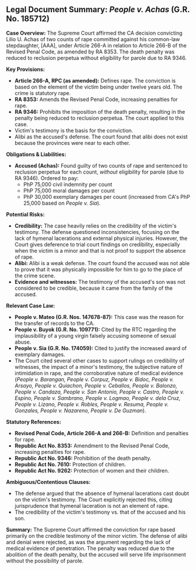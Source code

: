 ## Legal Document Summary: *People v. Achas* (G.R. No. 185712)

**Case Overview:** The Supreme Court affirmed the CA decision convicting Lilio U. Achas of two counts of rape committed against his common-law stepdaughter, [AAA], under Article 266-A in relation to Article 266-B of the Revised Penal Code, as amended by RA 8353. The death penalty was reduced to reclusion perpetua without eligibility for parole due to RA 9346.

**Key Provisions:**

*   **Article 266-A, RPC (as amended):** Defines rape. The conviction is based on the element of the victim being under twelve years old. The crime is statutory rape.
*   **RA 8353:** Amends the Revised Penal Code, increasing penalties for rape.
*   **RA 9346:** Prohibits the imposition of the death penalty, resulting in the penalty being reduced to reclusion perpetua. The court applied to this case.
*    Victim's testimony is the basis for the conviction.
*   Alibi as the accused's defense. The court found that alibi does not exist because the provinces were near to each other.

**Obligations & Liabilities:**

*   **Accused (Achas):** Found guilty of two counts of rape and sentenced to reclusion perpetua for each count, *without* eligibility for parole (due to RA 9346). Ordered to pay:
    *   PhP 75,000 civil indemnity per count
    *   PhP 75,000 moral damages per count
    *   PhP 30,000 exemplary damages per count (increased from CA's PhP 25,000 based on *People v. Sia*).

**Potential Risks:**

*   **Credibility:** The case heavily relies on the credibility of the victim's testimony. The defense questioned inconsistencies, focusing on the lack of hymenal lacerations and external physical injuries. However, the Court gives deference to trial court findings on credibility, especially when the victim is a minor and that is not proof to support the absence of rape.
*   **Alibi:** Alibi is a weak defense. The court found the accused was not able to prove that it was physically impossible for him to go to the place of the crime scene.
*   **Evidence and witnesses:** The testimony of the accused's son was not considered to be credible, because it came from the family of the accused.

**Relevant Case Law:**

*   **People v. Mateo (G.R. Nos. 147678-87):** This case was the reason for the transfer of records to the CA.
*   **People v. Buyok (G.R. No. 109771):** Cited by the RTC regarding the implausibility of a young virgin falsely accusing someone of sexual abuse.
*   **People v. Sia (G.R. No. 174059):** Cited to justify the increased award of exemplary damages.
*   The Court cited several other cases to support rulings on credibility of witnesses, the impact of a minor's testimony, the subjective nature of intimidation in rape, and the corroborative nature of medical evidence (*People v. Barangan, People v. Corpuz, People v. Bidoc, People v. Arsayo, People v. Quiachon, People v. Ceballos, People v. Balonzo, People v. Candaza, People v. San Antonio, People v. Castro, People v. Espino, People v. Sambrano, People v. Logmao, People v. dela Cruz, People v. Lizano, People v. Robles, People v. Resuma, People v. Gonzales, People v. Nazareno, People v. De Guzman*).

**Statutory References:**

*   **Revised Penal Code, Article 266-A and 266-B:** Definition and penalties for rape.
*   **Republic Act No. 8353:** Amendment to the Revised Penal Code, increasing penalties for rape.
*   **Republic Act No. 9346:** Prohibition of the death penalty.
*   **Republic Act No. 7610:** Protection of children.
*   **Republic Act No. 9262:** Protection of women and their children.

**Ambiguous/Contentious Clauses:**

*   The defense argued that the absence of hymenal lacerations cast doubt on the victim's testimony. The Court explicitly rejected this, citing jurisprudence that hymenal laceration is not an element of rape.
*   The credibility of the victim's testimony vs. that of the accused and his son.

**Summary:** The Supreme Court affirmed the conviction for rape based primarily on the credible testimony of the minor victim. The defense of alibi and denial were rejected, as was the argument regarding the lack of medical evidence of penetration. The penalty was reduced due to the abolition of the death penalty, but the accused will serve life imprisonment without the possibility of parole.
